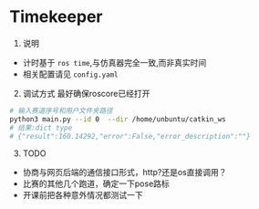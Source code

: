 # Timekeeper


1. 说明
- 计时基于 `ros time`,与仿真器完全一致,而非真实时间
- 相关配置请见 `config.yaml`

2. 调试方式
最好确保roscore已经打开
```sh
# 输入赛道序号和用户文件夹路径
python3 main.py --id 0  --dir /home/unbuntu/catkin_ws
# 结果:dict type
# {"result":160.14292,"error":False,"error_description":""}
```

3. TODO
- 协商与网页后端的通信接口形式，http?还是os直接调用？
- 比赛的其他几个跑道，确定一下pose路标
- 开课前把各种意外情况都测试一下